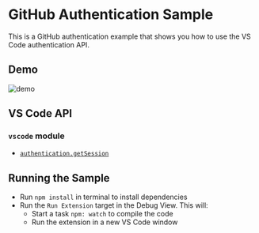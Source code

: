 # GitHub Authentication Sample

This is a GitHub authentication example that shows you how to use the VS Code authentication API.

## Demo

![demo](https://github.com/nikolaytoplev/vs-code-stripe/blob/main/demo.gif)

## VS Code API

### `vscode` module

- [`authentication.getSession`](https://code.visualstudio.com/api/references/vscode-api#authentications.getSession)

## Running the Sample

- Run `npm install` in terminal to install dependencies
- Run the `Run Extension` target in the Debug View. This will:
	- Start a task `npm: watch` to compile the code
	- Run the extension in a new VS Code window
